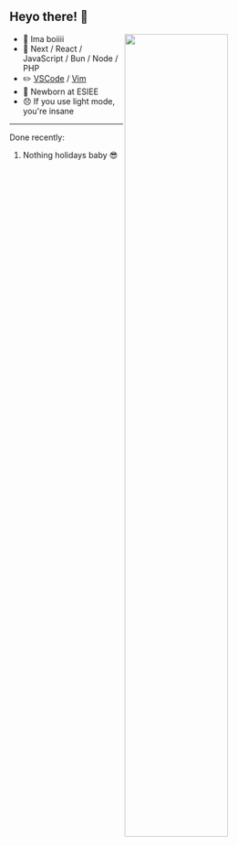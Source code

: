 ## Heyo there! 👋


<img align="right" width="60%" src="https://github-readme-stats.vercel.app/api/?username=Thinkaz&theme=dark"/>

-   👦 Ima boiiii
-   🔨 Next / React / JavaScript / Bun / Node / PHP
-   ✏️ [VSCode](https://code.visualstudio.com/) / [Vim](https://www.vim.org/)
-   🌱 Newborn at ESIEE
-   😞 If you use light mode, you're insane

---

Done recently:
  1. Nothing holidays baby 😎

